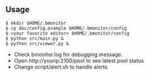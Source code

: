 Usage
-----
    $ mkdir $HOME/.bmonitor
    $ cp doc/config.example $HOME/.bmonitor/config
    $ <your favorite editor> $HOME/.bmonitor/config
    $ python src/main.py &
    $ python src/viewer.py &

* Check bmonitor.log for debugging message.
* Open http://yourip:2100/pool to see latest pool status
* Change script/alert.sh to handle alerts.
